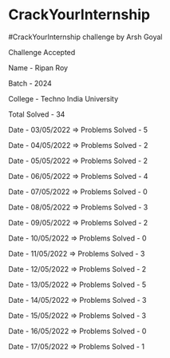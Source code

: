 # CrackYourInternship
#CrackYourInternship challenge by Arsh Goyal

Challenge Accepted

Name - Ripan Roy

Batch - 2024

College - Techno India University

Total Solved - 34

Date - 03/05/2022 => Problems Solved - 5 

Date - 04/05/2022 => Problems Solved - 2

Date - 05/05/2022 => Problems Solved - 2

Date - 06/05/2022 => Problems Solved - 4

Date - 07/05/2022 => Problems Solved - 0

Date - 08/05/2022 => Problems Solved - 3

Date - 09/05/2022 => Problems Solved - 2

Date - 10/05/2022 => Problems Solved - 0

Date - 11/05/2022 => Problems Solved - 3

Date - 12/05/2022 => Problems Solved - 2

Date - 13/05/2022 => Problems Solved - 5

Date - 14/05/2022 => Problems Solved - 3

Date - 15/05/2022 => Problems Solved - 3

Date - 16/05/2022 => Problems Solved - 0

Date - 17/05/2022 => Problems Solved - 1 
